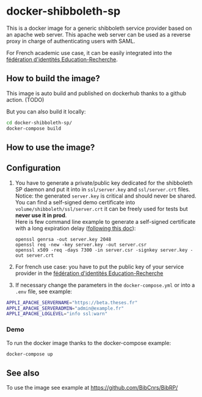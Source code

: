 # docker-shibboleth-sp

This is a docker image for a generic shibboleth service provider based on an apache web server. 
This apache web server can be used as a reverse proxy in charge of authenticating users with SAML.

For French academic use case, it can be easily integrated into the [fédération d'identités Education-Recherche](https://federation.renater.fr/registry?action=get_all).


## How to build the image?

This image is auto build and published on dockerhub thanks to a github action. (TODO)

But you can also build it locally:
```bash
cd docker-shibboleth-sp/
docker-compose build
```
## How to use the image?

## Configuration

1) You have to generate a private/public key dedicated for the shibboleth SP daemon and put it into in ``ssl/server.key`` and ``ssl/server.crt`` files. Notice: the generated ``server.key`` is critical and should never be shared. You can find a self-signed demo certificate into ``volume/shibboleth/ssl/server.crt`` it can be freely used for tests but **never use it in prod**.  
  Here is few command line example to generate a self-signed certificate with a long expiration delay ([following this doc](http://doc.ubuntu-fr.org/tutoriel/comment_creer_un_certificat_ssl)):
   ```
   openssl genrsa -out server.key 2048
   openssl req -new -key server.key -out server.csr
   openssl x509 -req -days 7300 -in server.csr -signkey server.key -out server.crt
   ```
   

2) For french use case: you have to put the public key of your service provider in the [fédération d'identités Education-Recherche](https://federation.renater.fr/registry?action=get_all) 

3) If necessary change the parameters in the ``docker-compose.yml`` or into a ``.env`` file, see example:
```bash
APPLI_APACHE_SERVERNAME="https://beta.theses.fr"
APPLI_APACHE_SERVERADMIN="admin@example.fr"
APPLI_APACHE_LOGLEVEL="info ssl:warn"
```

### Demo

To run the docker image thanks to the docker-compose example:
```bash
docker-compose up
```

## See also

To use the image see example at https://github.com/BibCnrs/BibRP/
